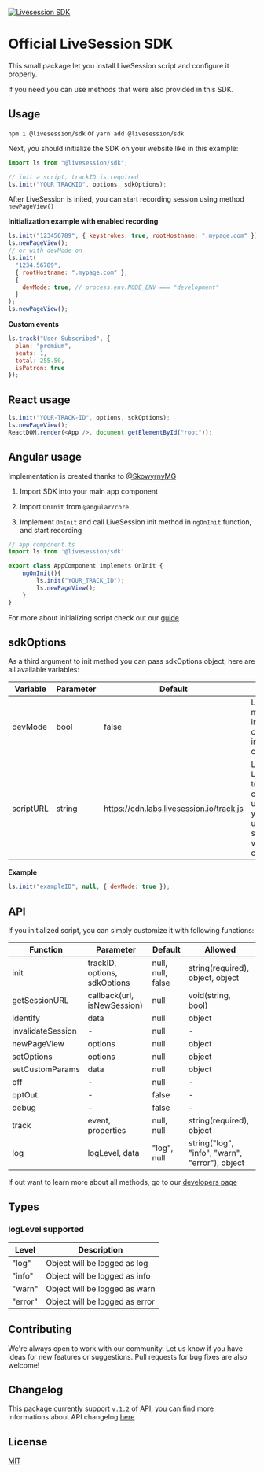 [![Livesession SDK](https://circleci.com/gh/livesession/livesession-sdk.svg?style=svg)](https://circleci.com/gh/livesession/livesession-sdk/)

# Official LiveSession SDK

This small package let you install LiveSession script and configure it properly.

If you need you can use methods that were also provided in this SDK.

## Usage

`npm i @livesession/sdk` or `yarn add @livesession/sdk`

Next, you should initialize the SDK on your website like in this example:

```javascript
import ls from "@livesession/sdk";

// init a script, trackID is required
ls.init("YOUR TRACKID", options, sdkOptions);
```

After LiveSession is inited, you can start recording session using method `newPageView()`

**Initialization example with enabled recording**

```javascript
ls.init("123456789", { keystrokes: true, rootHostname: ".mypage.com" });
ls.newPageView();
// or with devMode on
ls.init(
  "1234.56789",
  { rootHostname: ".mypage.com" },
  {
    devMode: true, // process.env.NODE_ENV === "development"
  }
);
ls.newPageView();
```

**Custom events**

```javascript
ls.track("User Subscribed", {
  plan: "premium",
  seats: 1,
  total: 255.50,
  isPatron: true
});
```

## React usage

```javascript
ls.init("YOUR-TRACK-ID", options, sdkOptions);
ls.newPageView();
ReactDOM.render(<App />, document.getElementById("root"));
```

## Angular usage

Implementation is created thanks to [@SkowyrnyMG](https://github.com/SkowyrnyMG)

1. Import SDK into your main app component

2. Import `OnInit` from `@angular/core`

3. Implement `OnInit` and call LiveSession init method in `ngOnInit` function, and start recording

```javascript
// app.component.ts
import ls from '@livesession/sdk'

export class AppComponent implemets OnInit {
    ngOnInit(){
        ls.init("YOUR_TRACK_ID");
        ls.newPageView();
    }
}
```

For more about initializing script check out our [guide](https://developers.livesession.io/javascript-api/configuration/)

## sdkOptions

As a third argument to init method you can pass sdkOptions object, here are all available variables:

| Variable | Parameter | Default | Info                                              |
| -------- | --------- | ------- | ------------------------------------------------- |
| devMode  | bool      | false   | Log methods into console instead of calling their |
| scriptURL  | string      | https://cdn.labs.livesession.io/track.js   | Link to LiveSession tracking code, useful if you want to use a specific version of code|

**Example**

```javascript
ls.init("exampleID", null, { devMode: true });
```

## API

If you initialized script, you can simply customize it with following functions:

| Function          | Parameter                    | Default           | Allowed                                        |
| ----------------- | ---------------------------- | ----------------- | -----------------------------------------------|
| init              | trackID, options, sdkOptions | null, null, false | string(required), object, object               |
| getSessionURL     | callback(url, isNewSession)  | null              | void(string, bool)                             |
| identify          | data                         | null              | object                                         |
| invalidateSession | -                            | null              | -                                              |
| newPageView       | options                      | null              | object                                         |
| setOptions        | options                      | null              | object                                         |
| setCustomParams   | data                         | null              | object                                         |
| off               | -                            | null              | -                                              |
| optOut            | -                            | false             | -                                              |
| debug             | -                            | false             | -                                              |
| track             | event, properties            | null, null        | string(required), object                       |
| log               | logLevel, data               | "log", null       | string("log", "info", "warn", "error"), object |

If out want to learn more about all methods, go to our [developers page](https://developers.livesession.io/javascript-api/methods/)

## Types

### logLevel supported

| Level    | Description                                                                        |
| -------- |----------------------------------------------------------------------------------- |
| "log"    |  Object will be logged as log                                                      |
| "info"   |  Object will be logged as info                                                     |
| "warn"   |  Object will be logged as warn                                                     |
| "error"  |  Object will be logged as error                                                    |



## Contributing

We're always open to work with our community. Let us know if you have ideas for new features or suggestions. Pull requests for bug fixes are also welcome!

## Changelog

This package currently support `v.1.2` of API, you can find more informations about API changelog [here](https://developers.livesession.io/getting-started/changelog/)

## License

[MIT](https://github.com/livesession/livesession-sdk/blob/master/LICENSE)
